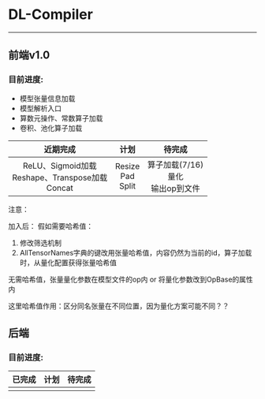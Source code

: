 # DL-Compiler
---
## 前端v1.0
### 目前进度:

- 模型张量信息加载
-  模型解析入口
- 算数元操作、常数算子加载
- 卷积、池化算子加载

|                       近期完成                        |            计划            |              待完成              |
|:-------------------------------------------------:|:------------------------:|:-----------------------------:|
| ReLU、Sigmoid加载<br/>Reshape、Transpose加载<br/>Concat | Resize<br/>Pad<br/>Split | 算子加载(7/16)<br/>量化<br/>输出op到文件 |
注意：

加入后：
假如需要哈希值：
1. 修改筛选机制
2. AllTensorNames字典的键改用张量哈希值，内容仍然为当前的id，算子加载时，从量化配置获得张量哈希值

无需哈希值，张量量化参数在模型文件的op内 or 将量化参数改到OpBase的属性内

这里哈希值作用：区分同名张量在不同位置，因为量化方案可能不同？？


## 后端
### 目前进度:
|  已完成  |  计划  |  待完成  |
|:-----:|:----:|:-----:|
|       |      |       |